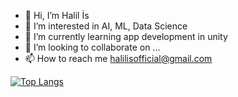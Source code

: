 - 👋 Hi, I’m Halil İs
- 👀 I’m interested in AI, ML, Data Science
- 🌱 I’m currently learning app development in unity 
- 💞️ I’m looking to collaborate on ...
- 📫 How to reach me halilisofficial@gmail.com

[![Top Langs](https://github-readme-stats.vercel.app/api/top-langs/?username=halilisofficial)](https://github.com/halilisofficial/github-readme-stats)

<!---

[![Anurag's GitHub stats](https://github-readme-stats.vercel.app/api?username=halilisofficial)](https://github.com/anuraghazra/github-readme-stats)


halilisofficial/halilisofficial is a ✨ special ✨ repository because its `README.md` (this file) appears on your GitHub profile.
You can click the Preview link to take a look at your changes.
--->
